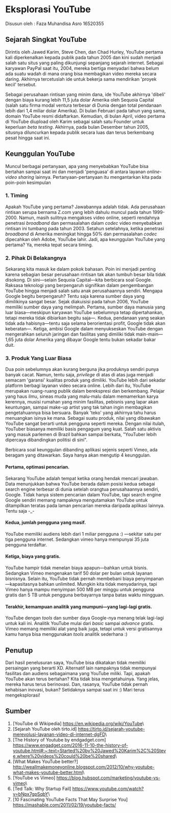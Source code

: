 # Eksplorasi YouTube
Disusun oleh : Faza Muhandisa Asro 16520355

## Sejarah Singkat YouTube
Dirintis oleh Jawed Karim, Steve Chen, dan Chad Hurley, YouTube pertama kali diperkenalkan kepada publik pada tahun 2005 dan kini sudah menjadi salah satu situs yang paling dikunjungi sepanjang sejarah internet. Sebagai karyawan PayPal saat itu, 2004, mereka bertiga menyadari bahwa belum ada suatu wadah di mana orang bisa membagikan video mereka secara daring. Akhirnya tercetuslah ide untuk bekerja sama mendirikan 'proyek kecil' tersebut.

Sebagai perusahaan rintisan yang minim dana, ide YouTube akhirnya 'dibeli' dengan biaya kurang lebih 11,5 juta dolar Amerika oleh Sequoia Capital (salah satu firma modal ventura terbesar di Dunia dengan total pendanaan lebih dari 1,4 miliar dolar Amerika). Di bulan Februari pada tahun yang sama, domain YouTube resmi didaftarkan. Kemudian, di bulan April, video pertama di YouTube diupload oleh Karim sebagai salah satu Founder untuk keperluan *beta testing*. Akhirnya, pada bulan Desember tahun 2005, situsnya diluncurkan kepada publik secara luas dan terus berkembang pesat hingga saat ini.

## Keunggulan YouTube
Muncul berbagai pertanyaan, apa yang menyebabkan YouTube bisa bertahan sampai saat ini  dan menjadi 'penguasa' di antara layanan *online-video sharing* lainnya. Pertanyaan-pertanyaan itu mengantarkan kita pada poin-poin kesimpulan

### 1. Timing
Apakah YouTube yang pertama? Jawabannya adalah tidak. Ada perusahaan rintisan serupa bernama Z.com yang lebih dahulu muncul pada tahun 1999-2000. Namun, masih sulitnya mengakses video online, seperti rendahnya penetrasi *broadband* dan permasalahan dalam *codec* video menyebabkan rintisan ini tumbang pada tahun 2003. Setahun setelahnya, ketika penetrasi *broadband* di Amerika meningkat hingga 50% dan permasalahan *codec* dipecahkan oleh Adobe, YouTube lahir. Jadi, apa keunggulan YouTube yang pertama? Ya, mereka tepat secara timing.

### 2. Pihak Di Belakangnya
Sekarang kita masuk ke dalam pokok bahasan. Poin ini menjadi penting karena sebagian besar perusahaan rintisan tak akan tumbuh besar bila tidak disokong. Di sini—selain Sequoia Capital—kita berbicara soal Google. Raksasa teknologi yang berpengaruh signifikan dalam pengembangan YouTube hingga menjadi salah satu anak perusahaannya sendiri. Mengapa Google begitu berpengaruh? Tentu saja karena sumber daya yang dimilikinya sangat besar. Sejak diakuisisi pada tahun 2006, YouTube memiliki sumber daya yang melimpah. Pertama, sumber daya manusia yang luar biasa—meskipun karyawan YouTube sebelumnya tetap dipertahankan, tetapi mereka tidak dibiarkan begitu saja—. Kedua, pendanaan yang seakan tidak ada habisnya—tentu saja selama berorientasi profit, Google tidak akan keberatan—. Ketiga, ambisi Google dalam menyukseskan YouTube dengan mengerahkan seluruh jaringan dan fasilitas yang dimiliki tidak main-main—1,65 juta dolar Amerika yang dibayar Google tentu bukan sekadar bakar duit.

### 3. Produk Yang Luar Biasa
Dua poin sebelumnya akan kurang berguna jika produknya sendiri punya banyak cacat. Namun, tentu saja, *privilege* di atas di atas juga menjadi semacam 'garansi' kualitas produk yang dimiliki. YouTube lebih dari sekadar platform berbagi layanan video secara online. Lebih dari itu, YouTube merupakan ruang-ruang publik dalam berekspresi dan berkembang. Pelajar yang haus ilmu, sineas muda yang malu-malu dalam memamerkan karya kerennya, musisi rumahan yang minim fasilitas, pebisnis yang lapar akan keuntungan, sampai make-up artist yang tak tahan ingin membagikan pengetahuannya bisa bersuara. Banyak 'teko' yang akhirnya tahu harus menuangkan isinya ke mana. Sebagai suatu produk, nilai yang dibawakan YouTube sangat berarti untuk pengguna seperti mereka. Dengan nilai itulah, YouTuber biasanya memiliki basis pengagum yang kuat. Salah satu aktivis yang masuk parlemen di Brazil bahkan sampai berkata, "YouTuber lebih dipercaya dibandingkan politisi di sini". 

Berbicara soal keunggulan dibanding aplikasi sejenis seperti Vimeo, ada beragam yang ditawarkan. Saya hanya akan mengutip 4 keunggulan.

#### Pertama, optimasi pencarian. 
Sekarang YouTube adalah tempat ketika orang hendak mencari jawaban. Data menunjukkan bahwa YouTube berada dalam posisi kedua sebagai search engine terbesar di dunia setelah orangtua perusahaannya sendiri, Google. Tidak hanya sistem pencarian dalam YouTube, tapi search engine Google sendiri memang nampaknya mengutamakan YouTube untuk ditampilkan teratas pada laman pencarian mereka daripada aplikasi lainnya. Tentu saja -_-

#### Kedua, jumlah pengguna yang masif. 
YouTube memiliki audiens lebih dari 1 miliar pengguna :) —sekitar satu per tiga pengguna internet. Sedangkan vimeo hanya mempunyai 35 juta pengguna terdaftar.

#### Ketiga, biaya yang gratis.
YouTube hampir tidak menelan biaya apapun—bahkan untuk bisnis. Sedangkan Vimeo mengenakan tarif 50 dolar per bulan untuk layanan bisnisnya. Selain itu, YouTube tidak pernah membebani biaya penyimpanan—kapasitasnya bahkan unlimited. Mungkin kita tidak menyadarinya, tapi Vimeo hanya mampu menyimpan 500 MB per minggu untuk pengguna gratis dan 5 TB untuk pengguna berbayarnya tanpa batas waktu mingguan. 

#### Terakhir, kemampuan analitik yang mumpuni—yang lagi-lagi gratis.
YouTube dengan *tools* dan sumber daya Google-nya menang telak lagi-lagi untuk kali ini. Analitik YouTube mulai dari *basic* sampai *advance* gratis. Vimeo memang memiliki alat yang baik juga, tetapi untuk versi gratisannya kamu hanya bisa menggunakan *tools* analitik sederhana :)

## Penutup
Dari hasil penelusuran saya, YouTube bisa dikatakan tidak memiliki persaingan yang berarti XD. Alternatif lain nampaknya tidak mempunyai fasilitas dan audiens sebagaimana yang YouTube miliki. Tapi, apakah YouTube akan terus bertahan? Kita tidak bisa mengetahuinya. Yang jelas, mereka harus terus berinovasi. Dan, rasanya, YouTube tidak pernah kehabisan inovasi, bukan? Setidaknya sampai saat ini :) Mari terus mengeksplorasi!

## Sumber
1. [YouTube di Wikipedia] <https://en.wikipedia.org/wiki/YouTube>\
2. [Sejarah YouTube oleh tirto.id]  <https://tirto.id/sejarah-youtube-merevolusi-layanan-video-di-internet-dgFD>\
3. [The History of Youtube by endgadget.com] <https://www.engadget.com/2016-11-10-the-history-of-youtube.html#:~:text=Started%20by%20Jawed%20Karim%2C%20Steve,where%20videos%20could%20be%20shared>\
4. [What Makes YouTube better?] <http://weallmakemoneyonline.blogspot.com/2012/10/why-youtube-what-makes-youtube-better.html>\
5. [YouTube vs Vimeo] <https://blog.hubspot.com/marketing/youtube-vs-vimeo>\
6. [Ted Talk: Why Startup Fail] <https://www.youtube.com/watch?v=bNpx7gpSqbY>\
7. [10 Fascinating YouTube Facts That May Surprise You] <https://mashable.com/2011/02/19/youtube-facts/>

